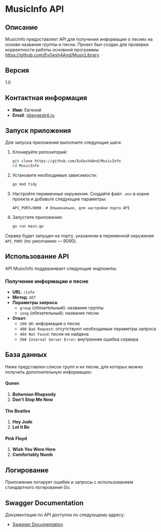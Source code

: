 # MusicInfo API

## Описание

MusicInfo предоставляет API для получения информации о песнях на основе названия группы и песни. Проект был создан для проверки корректности работы основной программы https://github.com/EvGesh4And/MusicLibrary.

## Версия

1.0

## Контактная информация

- **Имя**: Евгений
- **Email**: [i@evgesh4.ru](mailto:i@evgesh4.ru)

## Запуск приложения

Для запуска приложения выполните следующие шаги:

1. Клонируйте репозиторий:

    ```bash
    git clone https://github.com/EvGesh4And/MusicInfo
    cd MusicInfo
    ```

2. Установите необходимые зависимости:

    ```bash
    go mod tidy
    ```

3. Настройте переменные окружения. Создайте файл `.env` в корне проекта и добавьте следующие параметры:

    ```plaintext
    API_PORT=9090  # Опционально, для настройки порта API
    ```

4. Запустите приложение:

    ```bash
    go run main.go
    ```

Сервер будет запущен на порту, указанном в переменной окружения `API_PORT` (по умолчанию — 9090).

## Использование API

API MusicInfo поддерживает следующие эндпоинты:

### Получение информации о песне
- **URL**: `/info`
- **Метод**: `GET`
- **Параметры запроса**:
  - `group` (обязательный): название группы
  - `song` (обязательный): название песни
- **Ответ**:
  - `200 OK`: информация о песне
  - `400 Bad Request`: отсутствуют необходимые параметры запроса
  - `404 Not Found`: песня не найдена
  - `500 Internal Server Error`: внутренняя ошибка сервера

## База данных

Ниже представлен список групп и их песни, для которых можно получить дополнительную информацию:

#### Queen
1. **Bohemian Rhapsody**
2. **Don't Stop Me Now**
#### The Beatles
1. **Hey Jude**
2. **Let It Be**
#### Pink Floyd
1. **Wish You Were Here**
2. **Comfortably Numb**

## Логирование

Приложение логирует ошибки и запросы с использованием стандартного логирования Go.

## Swagger Documentation

Документация по API доступна по следующему адресу:

- [Swagger Documentation](http://localhost:9090/swagger/index.html)
